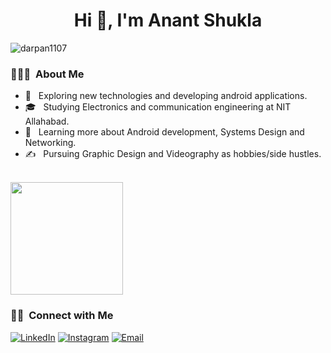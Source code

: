 <h1 align="center">Hi 👋, I'm Anant Shukla</h1>
<p align="left"> <img src="https://komarev.com/ghpvc/?username=iamanantshukla&label=Profile%20views&color=0e75b6&style=flat" alt="darpan1107" /> </p>

<h3> 👨🏻‍💻 &nbsp;About Me </h3>

- 🤔 &nbsp; Exploring new technologies and developing android applications.
- 🎓 &nbsp; Studying Electronics and communication engineering at NIT Allahabad.
- 🌱 &nbsp; Learning more about Android development, Systems Design and Networking.
- ✍️ &nbsp; Pursuing Graphic Design and Videography as hobbies/side hustles.

<br/>

<a href="https://github.com/AVS1508">
  <img height="180em" src="https://github-readme-stats.vercel.app/api?username=iamanantshukla&theme=buefy&show_icons=true" />
</a>
<h3> 🤝🏻 &nbsp;Connect with Me </h3>
<p align="left">
<a href="https://www.linkedin.com/in/anant1402/"><img alt="LinkedIn" src="https://img.shields.io/badge/LinkedIn-Anant%20Shukla-blue?style=flat-square&logo=linkedin"></a>
<a href="https://www.instagram.com/anantshukla.prproj/"><img alt="Instagram" src="https://img.shields.io/badge/Instagram-anantshukla.prproj-blue?style=flat-square&logo=instagram"></a>
<a href="mailto:anantshukla1402@gmail.com"><img alt="Email" src="https://img.shields.io/badge/Email-anantshukla1402@gmail.com-blue?style=flat-square&logo=gmail"></a>
</p>
